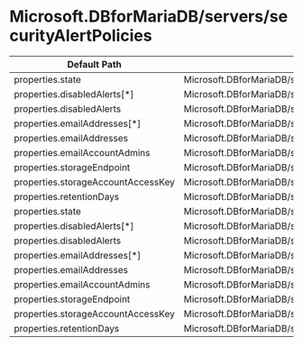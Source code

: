 # Microsoft.DBforMariaDB/servers/securityAlertPolicies

| Default Path | Alias |
|---|---|
| properties.state | Microsoft.DBforMariaDB/servers/securityAlertPolicies/state |
| properties.disabledAlerts[*] | Microsoft.DBforMariaDB/servers/securityAlertPolicies/disabledAlerts[*] |
| properties.disabledAlerts | Microsoft.DBforMariaDB/servers/securityAlertPolicies/disabledAlerts |
| properties.emailAddresses[*] | Microsoft.DBforMariaDB/servers/securityAlertPolicies/emailAddresses[*] |
| properties.emailAddresses | Microsoft.DBforMariaDB/servers/securityAlertPolicies/emailAddresses |
| properties.emailAccountAdmins | Microsoft.DBforMariaDB/servers/securityAlertPolicies/emailAccountAdmins |
| properties.storageEndpoint | Microsoft.DBforMariaDB/servers/securityAlertPolicies/storageEndpoint |
| properties.storageAccountAccessKey | Microsoft.DBforMariaDB/servers/securityAlertPolicies/storageAccountAccessKey |
| properties.retentionDays | Microsoft.DBforMariaDB/servers/securityAlertPolicies/retentionDays |
| properties.state | Microsoft.DBforMariaDB/servers/securityAlertPolicies/Default.state |
| properties.disabledAlerts[*] | Microsoft.DBforMariaDB/servers/securityAlertPolicies/Default.disabledAlerts[*] |
| properties.disabledAlerts | Microsoft.DBforMariaDB/servers/securityAlertPolicies/Default.disabledAlerts |
| properties.emailAddresses[*] | Microsoft.DBforMariaDB/servers/securityAlertPolicies/Default.emailAddresses[*] |
| properties.emailAddresses | Microsoft.DBforMariaDB/servers/securityAlertPolicies/Default.emailAddresses |
| properties.emailAccountAdmins | Microsoft.DBforMariaDB/servers/securityAlertPolicies/Default.emailAccountAdmins |
| properties.storageEndpoint | Microsoft.DBforMariaDB/servers/securityAlertPolicies/Default.storageEndpoint |
| properties.storageAccountAccessKey | Microsoft.DBforMariaDB/servers/securityAlertPolicies/Default.storageAccountAccessKey |
| properties.retentionDays | Microsoft.DBforMariaDB/servers/securityAlertPolicies/Default.retentionDays |

